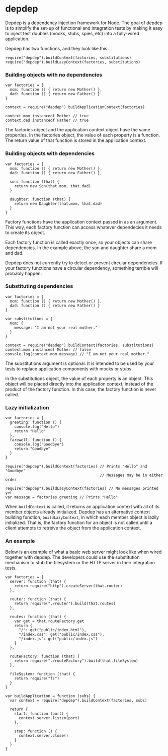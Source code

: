 depdep
======

Depdep is a dependency injection framework for Node. The goal of depdep is to simplify the set-up of functional and integration tests by making it easy to inject test doubles (mocks, stubs, spies, etc) into a fully-wired application.

Depdep has two functions, and they look like this:

    require("depdep").buildContext(factories, substitutions)
    require("depdep").buildLazyContext(factories, substitutions)


### Building objects with no dependencies

    var factories = {
      mom: function () { return new Mother() },
      dad: function () { return new Father() }
    }
    
    context = require("depdep").buildApplicationContext(factories)
    
    context.mom instanceof Mother // true
    context.dad instanceof Father // true
    

The factories object and the application context object have the same properties. In the factories object, the value of each property is a function. The return value of that function is stored in the application context.

### Building objects with dependencies

    var factories = {
      mom: function () { return new Mother() },
      dad: function () { return new Father() },
    
      son: function (that) {
        return new Son(that.mom, that.dad)
      }
    
      daughter: function (that) {
        return new Daughter(that.mom, that.dad)
      }
    }


Factory functions have the application context passed in as an argument. This way, each factory function can access whatever dependecies it needs to create its object.

Each factory function is called exactly once, so your objects can share dependencies. In the example above, the son and daughter share a mom and dad.

Depdep does not currently try to detect or prevent circular dependencies. If your factory functions have a circular dependency, something terrible will probably happen.

### Substituting dependencies

    var factories = {
      mom: function () { return new Mother() },
      dad: function () { return new Father() }
    }
    
    var substitutions = {
      mom: {
        message: "I am not your real mother."
      }
    }
    
    context = require("depdep").buildContext(factories, substitutions)
    context.mom instanceof Mother // false
    console.log(context.mom.message) // "I am not your real mother."

The substitutions argument is optional. It is intended to be used by your tests to replace application components with mocks or stubs.

In the substitutions object, the value of each property is an object. This object will be placed directly into the application context, instead of the product of the factory function. In this case, the factory function is never called.

### Lazy initialization

    var factories = {
      greeting: function () {
        console.log("Hello")
        return "Hello"
      },
      farewell: function () {
        console.log("Goodbye")
        return "Goodbye"
      }
    }

    require("depdep").buildContext(factories) // Prints "Hello" and "Goodbye"
                                              // Messages may be in either order

    require("depdep").buildLazyContext(factories) // No messages printed yet
    var message = factories.greeting // Prints "Hello"

When `buildContext` is called, it returns an application context with all of its member objects already initialized. Depdep has an alternative context building function, `buildLazyContext`, in which each member object is lazily initialized. That is, the factory function for an object is not called until a client attempts to retreive the object from the application context.

### An example

Below is an example of what a basic web server might look like when wired together with depdep. The developers could use the substitution mechanism to stub the filesystem or the HTTP server in their integration tests.

    var factories = {
      server: function (that) {
        return require("http").createServer(that.router)
      },

      router: function (that) {
        return require("./router").build(that.routes)
      },

      routes: function (that) {
        var get = that.routeFactory.get
        return {
          "/": get("public/index.html"),
          "/index.css": get("public/index.css"),
          "/index.js": get("public/index.js")
        }
      },

      routeFactory: function (that) {
        return require("./routeFactory").build(that.fileSystem)
      },

      fileSystem: function (that) {
        return require("fs")
      }
    }

    var buildApplication = function (subs) {
      var context = require("depdep").buildContext(factories, subs)

      return {
        start: function (port) {
          context.server.listen(port)
        },
        
        stop: function () {
          context.server.close()
        }
      }
    }
